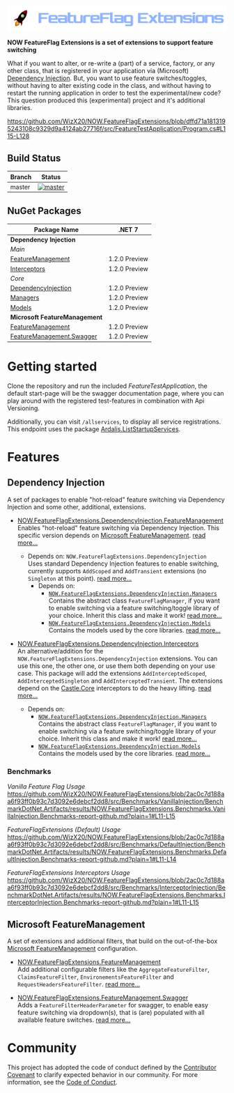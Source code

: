 
![FeatureFlag Extensions Banner](res/banner/banner.png)

**NOW FeatureFlag Extensions is a set of extensions to support feature switching**

What if you want to alter, or re-write a (part) of a service, factory, or any other class, that
is registered in your application via (Microsoft) [Dependency Injection](https://docs.microsoft.com/en-us/dotnet/core/extensions/dependency-injection). But, you want to use feature switches/toggles, without having to alter existing code in the class, and without having to restart the running application in order to test the experimental/new code? This question produced this (experimental) project and it's additional libraries.

https://github.com/WizX20/NOW.FeatureFlagExtensions/blob/dffd71a1813195243108c9329d9a4124ab27716f/src/FeatureTestApplication/Program.cs#L115-L128

Build Status
------------

Branch | Status
--- | :---:
master | [![master](https://github.com/WizX20/NOW.FeatureFlagExtensions/actions/workflows/ci.yml/badge.svg?branch=master&event=push)](https://github.com/WizX20/NOW.FeatureFlagExtensions/actions/workflows/ci.yml)

NuGet Packages
---------------------------

| Package Name | .NET 7 |
| ------------ | :-----------: |
| **Dependency Injection** |
| *Main* |
| [FeatureManagement][NOW.FeatureFlagExtensions.DependencyInjection.FeatureManagement.nuget] | 1.2.0 Preview |
| [Interceptors][NOW.FeatureFlagExtensions.DependencyInjection.Interceptors.nuget] | 1.2.0 Preview |
| *Core* |
| [DependencyInjection][NOW.FeatureFlagExtensions.DependencyInjection.nuget] | 1.2.0 Preview |
| [Managers][NOW.FeatureFlagExtensions.DependencyInjection.Managers.nuget] | 1.2.0 Preview |
| [Models][NOW.FeatureFlagExtensions.DependencyInjection.Models.nuget] | 1.2.0 Preview |
| **Microsoft FeatureManagement** |
| [FeatureManagement][NOW.FeatureFlagExtensions.FeatureManagement.nuget] | 1.2.0 Preview |
| [FeatureManagement.Swagger][NOW.FeatureFlagExtensions.FeatureManagement.Swagger.nuget] | 1.2.0 Preview |


# Getting started

Clone the repository and run the included *FeatureTestApplication*, the default start-page will be the swagger documentation page, where you can play around with the registered test-features in combination with Api Versioning.

Additionally, you can visit `/allservices`, to display all service registrations. This endpoint
uses the package [Ardalis.ListStartupServices](https://github.com/ardalis/AspNetCoreStartupServices).


# Features

## Dependency Injection

A set of packages to enable "hot-reload" feature switching via Dependency Injection and some other, additional, extensions.

- [NOW.FeatureFlagExtensions.DependencyInjection.FeatureManagement](#todo)<br>
  Enables "hot-reload" feature switching via Dependency Injection. This specific version depends on [Microsoft FeatureManagement](https://github.com/microsoft/FeatureManagement-Dotnet). [read more...](#todo)
  - Depends on: `NOW.FeatureFlagExtensions.DependencyInjection`<br>
    Uses standard Dependency Injection features to enable switching, currently supports `AddScoped` and `AddTransient` extensions (no `Singleton` at this point). [read more...](#todo)
    - Depends on:
      - [`NOW.FeatureFlagExtensions.DependencyInjection.Managers`](#todo)<br>
        Contains the abstract class `FeatureFlagManager`, if you want to enable switching via a feature switching/toggle library of your choice. Inherit this class and make it work! [read more...](#todo)
      - [`NOW.FeatureFlagExtensions.DependencyInjection.Models`](#todo)<br>
        Contains the models used by the core libraries. [read more...](#todo)

- [NOW.FeatureFlagExtensions.DependencyInjection.Interceptors](#todo)<br>
  An alternative/addition for the `NOW.FeatureFlagExtensions.DependencyInjection` extensions. You can use this one, the other one, or use them both depending on your use case. This package will add the extensions `AddInterceptedScoped`, `AddInterceptedSingleton` and `AddInterceptedTransient`. The extensions depend on the [Castle.Core](https://github.com/castleproject/Core) interceptors to do the heavy lifting. [read more...](#todo)
    - Depends on:
      - [`NOW.FeatureFlagExtensions.DependencyInjection.Managers`](#todo)<br>
        Contains the abstract class `FeatureFlagManager`, if you want to enable switching via a feature switching/toggle library of your choice. Inherit this class and make it work! [read more...](#todo)
      - [`NOW.FeatureFlagExtensions.DependencyInjection.Models`](#todo)<br>
        Contains the models used by the core libraries. [read more...](#todo)

### Benchmarks

*Vanilla Feature Flag Usage*
https://github.com/WizX20/NOW.FeatureFlagExtensions/blob/2ac0c7d188aa6f93ff0b93c7d3092e6debcf2dd8/src/Benchmarks/VanillaInjection/BenchmarkDotNet.Artifacts/results/NOW.FeatureFlagExtensions.Benchmarks.VanillaInjection.Benchmarks-report-github.md?plain=1#L11-L15

*FeatureFlagExtensions (Default) Usage*
https://github.com/WizX20/NOW.FeatureFlagExtensions/blob/2ac0c7d188aa6f93ff0b93c7d3092e6debcf2dd8/src/Benchmarks/DefaultInjection/BenchmarkDotNet.Artifacts/results/NOW.FeatureFlagExtensions.Benchmarks.DefaultInjection.Benchmarks-report-github.md?plain=1#L11-L14

*FeatureFlagExtensions Interceptors Usage*
https://github.com/WizX20/NOW.FeatureFlagExtensions/blob/2ac0c7d188aa6f93ff0b93c7d3092e6debcf2dd8/src/Benchmarks/InterceptorInjection/BenchmarkDotNet.Artifacts/results/NOW.FeatureFlagExtensions.Benchmarks.InterceptorInjection.Benchmarks-report-github.md?plain=1#L11-L15


## Microsoft FeatureManagement

A set of extensions and additional filters, that build on the out-of-the-box [Microsoft FeatureManagement](https://github.com/microsoft/FeatureManagement-Dotnet) configuration.

  - [NOW.FeatureFlagExtensions.FeatureManagement](#todo)<br>
    Add additional configurable filters like the `AggregateFeatureFilter`, `ClaimsFeatureFilter`, `EnvironementsFeatureFilter` and `RequestHeadersFeatureFilter`. [read more...](#todo)

  - [NOW.FeatureFlagExtensions.FeatureManagement.Swagger](#todo)<br>
    Adds a `FeatureFilterHeaderParameter` for swagger, to enable easy feature switching via dropdown(s), that is (are) populated with all available feature switches. [read more...](#todo)


# Community

This project has adopted the code of conduct defined by the [Contributor Covenant](https://contributor-covenant.org/) to clarify expected behavior in our community. For more information, see the [Code of Conduct](docs/CODE_OF_CONDUCT.md).


[NOW.FeatureFlagExtensions.DependencyInjection.FeatureManagement.nuget]: https://www.nuget.org/packages/NOW.FeatureFlagExtensions.DependencyInjection.FeatureManagement
[NOW.FeatureFlagExtensions.DependencyInjection.Interceptors.nuget]: https://www.nuget.org/packages/NOW.FeatureFlagExtensions.DependencyInjection.Interceptors
[NOW.FeatureFlagExtensions.DependencyInjection.nuget]: https://www.nuget.org/packages/NOW.FeatureFlagExtensions.DependencyInjection
[NOW.FeatureFlagExtensions.DependencyInjection.Managers.nuget]: https://www.nuget.org/packages/NOW.FeatureFlagExtensions.DependencyInjection.Managers
[NOW.FeatureFlagExtensions.DependencyInjection.Models.nuget]: https://www.nuget.org/packages/NOW.FeatureFlagExtensions.DependencyInjection.Models

[NOW.FeatureFlagExtensions.FeatureManagement.nuget]: https://www.nuget.org/packages/NOW.FeatureFlagExtensions.FeatureManagement
[NOW.FeatureFlagExtensions.FeatureManagement.Swagger.nuget]: https://www.nuget.org/packages/NOW.FeatureFlagExtensions.FeatureManagement.Swagger
